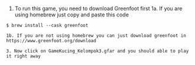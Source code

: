 1. To run this game, you need to download Greenfoot first
1a. If you are using homebrew just copy and paste this code
```terminal
$ brew install --cask greenfoot

1b. If you are not using homebrew you can just download greenfoot in https://www.greenfoot.org/download

3. Now click on GameKucing_Kelompok3.gfar and you should able to play it right away
